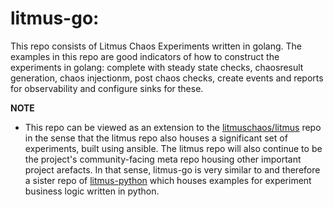 # litmus-go: 

This repo consists of Litmus Chaos Experiments written in golang. The examples in this repo are good indicators 
of how to construct the experiments in golang: complete with steady state checks, chaosresult generation, chaos injectionm, 
post chaos checks, create events and reports for observability and configure sinks for these.  

**NOTE**

- This repo can be viewed as an extension to the [litmuschaos/litmus](https://github.com/litmuschaos/litmus) repo
  in the sense that the litmus repo also houses a significant set of experiments, built using ansible. The litmus repo 
  will also continue to be the project's community-facing meta repo housing other important project arefacts. In that 
  sense, litmus-go is very similar to and therefore a sister repo of [litmus-python](https://github.com/litmuschaos/litmus-python) which
  houses examples for experiment business logic written in python. 


